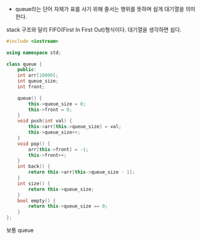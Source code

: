 - queue라는 단어 자체가 표를 사기 위해 줄서는 행위를 뜻하며 쉽게 대기열을 의미한다.

stack 구조와 달리 FIFO(First In First Out)형식이다. 대기열을 생각하면 쉽다.

```c++ title='queue'
#include <iostream>  
  
using namespace std;  
  
class queue {  
    public:  
    int arr[10000];  
    int queue_size;  
    int front;  
  
    queue() {  
        this->queue_size = 0;  
        this->front = 0;  
    }  
    void push(int val) {  
        this->arr[this->queue_size] = val;  
        this->queue_size++;  
    }  
    void pop() {  
        arr[this->front] = -1;  
        this->front++;  
    }  
    int back() {  
        return this->arr[this->queue_size - 1];  
    }  
    int size() {  
        return this->queue_size;  
    }  
    bool empty() {  
        return this->queue_size == 0;  
    }  
};
```

보통 queue

